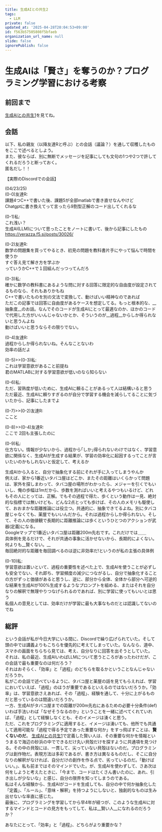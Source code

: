```yaml
---
title: 生成AIとの共生2
tags:
  - LLM
private: false
updated_at: '2025-04-28T20:04:53+09:00'
id: f563b57505808f5bfaeb
organization_url_name: null
slide: false
ignorePublish: false
---
```


<!--
Copyright (c) 2025 verazza
This file is distributed under the terms of the Creative Commons Attribution-NonCommercial-ShareAlike 4.0 International License.
See the LICENSE file in the source directory for details.
(https://creativecommons.org/licenses/by-nc-sa/4.0/)
-->

# 生成AIは「賢さ」を奪うのか？プログラミング学習における考察

## 前回まで
[生成AIとの共生1](https://verazza.f5.si/posts/30026/)を見てね。  

## 会話
以下、私の親友（以降友達Rと呼ぶ）との会話（議論？）を通して収穫したものをここで述べるとしよう。  
また、彼ならば、別に無断でメッセージを記事にしても文句の1つや2つで許してくれるだろうと断っておく。  
匿名だし！！  
  
【実際のDiscordでの会話】
  
(04/23/25)  
(0-0)友達R:  
課題4つC++で書いた後、課題5が全部matlabで書き直せなんやけど  
Chatgptに書き換えてって言ったら9割型正解のコード出してくれるな
  
(0-1)私:  
これ浅い？  
生成AI(LLM)について思ったことをノートに書いて、後から記事にしたもの  
https://verazza.f5.si/posts/30026/
  
(0-2)友達R:  
数学の問題集を買ってやるとき、初見の問題を教科書片手にやって悩んで時間を使うか  
すぐ答え見て解き方を学ぶか  
っていうかC++で１回組んだっつってんだろ
  
(0-3)私:  
確かに数学の教科書にあるような問に対する回答に限定的な自由度が設定されてるものなら、それもありかもね  
C++で書いたものを別の文法で変換して、動けばいい精神なのであれば  
ただこの記事では回答に自由度があるケースを想定してる。もっと根本的な、__抽象度__のお話。なんでそのコードが生成AIにとって最適なのか、ほかのコードで代用した方がいいんじゃないかとか、そういうのが__過程__からしか得られないと思うんよね  
動けばいいと思うならその限りでない。
  
(0-4)友達R:  
過程からしか得られないね。そんなことないわ  
効率の話だよ
  
(0-5)>>(0-3)私:  
これは学習意欲があること前提ね  
君のMATLABに対する学習意欲が低いのなら知らない
  
(0-6)私:  
ただ、習熟度が低いために、生成AIに頼ることがあるって人は結構いると思う  
ただ最近、生成AIに頼りすぎるのが自分で学習する機会を減らしてることに気づいたから、記事にしたまでよ
  
(0-7)>>(0-2)友達R:  
ここと
  
(0-8)>>(0-4)友達R:  
ここで
2回も主張したのに
  
(0-9)私:  
仕方ない。情報が少ないから、過程から｢しか｣得られないわけではなく、学習意欲に関係なく、生成AIが生成する結果が、学習の効率化に起因するってことが言いたいのかもしれないと仮定して、考えるか  
  
生成AIから入ると、自分で抽象化する前にそれが手に入ってしまうやんか  
例えば、家から1番近いタバコ屋はどこか、またその距離はいくらかって問題は、家外を探しまわって、タバコ屋の場所がわかったら、メジャーを引くでもいいし、俺の歩幅は1mだから、歩数を測ればいいと考えるやつもいるけど、どれもその人にとっては、正解。でもその過程で得た、歩くという動作は一見、絶対的な指標では無いけども、どんな2点とっても歩けば、その人のメモリも駆使して、おおまかな距離推論には役立つ。共通的に、抽象できてるよね。別にタバコ屋じゃなくても、薬屋でもいいんだから。それは過程からしか得られない。そして、その人の価値観で長期的に距離推論には歩くというひとつのアクションが武器(定義)になる。  
Googleマップで1番近いタバコ屋は距離200m先右です。これだけでは＿＿  
具体例を見るだけで、それが共通の事象に活かせないから、長期的によくない。  
何よりも__賢くない。__  
毎回絶対的な距離を毎回調べるのは逆に非効率だ!というのが私の主張の具体例
  
(0-10)私:  
学習意欲は置いといて、過程の重要性を述べた上で、生成AIを使うことが必ずしも安全でない、それ即ち、学習頻度の減少につながるし、自分で抽象化することの方がずっと価値があると思うし、逆に、部分から全体、全体から部分へ可逆的な結果を生成AIが100%生成するようなプロンプトを組める、またはそれを自分なりの解釈で無理やりつなげられるのであれば、別に学習に使ってもいいとは思う  
私個人の意見としては、効率だけが学習に最も大事なものだとは認識してないのでね  

## 総評
という会話が私が今日大学にいる間に、Discordで繰り広げられていた。そして頭の中では講義よりもこちらを優先的に考えてしまっていた。なんなら、道中、スマホの画面をちらちら見ては、考え、自分なりに回答を出そうとしていた。  
それは、私の最近、生成AIいわばLLMについて思うところがあったわけだが、この会話で最も重要なのは何だろう？  
それはおそらく、「効率」と「過程」のどちらを取るかということなんじゃないだろうか。  
私がこの会話で述べているように、タバコ屋と薬屋の話を見てもらえれば、学習においていえば、「過程」のほうが重要であるといえるのではないだろうか。「効率」は、学習意欲さえあれば、その「過程」、経験を通して、十分に上がるものだと思っているのは間違いだろうか。  
一方、生成AIがタバコ屋までの距離が200m先右にあるための必要十分条件(def)いわば手法いわば「なぜそうなるのか」ということを一緒に述べてくれていれば、「過程」として経験しなくとも、そのイメージは湧くと思う。  
ただ、これをプログラミングに適用すると、イメージは湧いても、他所でも共通して適用可能な「過程で得る予定であった重要な何か」をすっ飛ばすことは、__賢くないのだ__。
[生成AIとの共生1](https://verazza.f5.si/posts/30026/)で定義した賢い人は、その重要な何かを情報というまるで海辺の砂浜の中でできるだけ丸い貝殻だけを探すように共通項を見つける。その中の貝殻には、一貫して、尖っていない貝殻はないのだ。プログラミングは創作物だ。表現方法は多彩であるが、書き方は異なるものだし、そこに自分なりの解釈がなければ、自分だけの創作を作る点で、劣っているのだ。「動けばいい。」、私も前まではそのマインドでいた。が、生成AIを使わずして、さあ次は何をしようと考えたときに、「今まで、コードはたくさん書いたのに、あれ、引き出しが少ないな」と感じ、自分の限界を知ってしまうのである。  
私はそんな経験から、生成AIがコードを生成しても、自分の中で何か抽象化した「定義」、「ルール」、「意味・解釈」を持つようにしないと、独創的なものは生み出せないな率直に感じた。  
最後に、プログラミングを学習してから早4年が経つが、このような生成AIに対するマインドとコードの見方をもってして、私は__賢い人__になれるのだろうか？  
  
あなたにとって、「効率」と「過程」、どちらがより重要かな？
